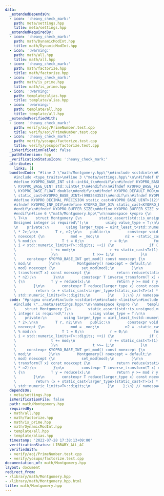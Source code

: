 ```yaml
---
data:
  _extendedDependsOn:
  - icon: ':heavy_check_mark:'
    path: meta/settings.hpp
    title: meta/settings.hpp
  _extendedRequiredBy:
  - icon: ':heavy_check_mark:'
    path: math/DynamicModInt.hpp
    title: math/DynamicModInt.hpp
  - icon: ':warning:'
    path: math/all.hpp
    title: math/all.hpp
  - icon: ':heavy_check_mark:'
    path: math/factorize.hpp
    title: math/factorize.hpp
  - icon: ':heavy_check_mark:'
    path: math/is_prime.hpp
    title: math/is_prime.hpp
  - icon: ':warning:'
    path: template/alias.hpp
    title: template/alias.hpp
  - icon: ':warning:'
    path: template/all.hpp
    title: template/all.hpp
  _extendedVerifiedWith:
  - icon: ':heavy_check_mark:'
    path: verify/aoj/PrimeNumber.test.cpp
    title: verify/aoj/PrimeNumber.test.cpp
  - icon: ':heavy_check_mark:'
    path: verify/yosupo/factorize.test.cpp
    title: verify/yosupo/factorize.test.cpp
  _isVerificationFailed: false
  _pathExtension: hpp
  _verificationStatusIcon: ':heavy_check_mark:'
  attributes:
    links: []
  bundledCode: "#line 2 \"math/Montgomery.hpp\"\n#include <cstdint>\n#include <limits>\n\
    #include <type_traits>\n#line 3 \"meta/settings.hpp\"\n\n#ifndef KYOPRO_BASE_INT\n\
    #define KYOPRO_BASE_INT std::int64_t\n#endif\n\n#ifndef KYOPRO_BASE_UINT\n#define\
    \ KYOPRO_BASE_UINT std::uint64_t\n#endif\n\n#ifndef KYOPRO_BASE_FLOAT\n#define\
    \ KYOPRO_BASE_FLOAT double\n#endif\n\n#ifndef KYOPRO_DEFAULT_MOD\n#define KYOPRO_DEFAULT_MOD\
    \ static_cast<KYOPRO_BASE_UINT>(998244353)\n#endif\n\n#ifndef KYOPRO_DECIMAL_PRECISION\n\
    #define KYOPRO_DECIMAL_PRECISION static_cast<KYOPRO_BASE_UINT>(12)\n#endif\n\n\
    #ifndef KYOPRO_INF_DIV\n#define KYOPRO_INF_DIV static_cast<KYOPRO_BASE_UINT>(3)\n\
    #endif\n\n#ifndef KYOPRO_BUFFER_SIZE\n#define KYOPRO_BUFFER_SIZE static_cast<KYOPRO_BASE_UINT>(2048)\n\
    #endif\n#line 6 \"math/Montgomery.hpp\"\n\nnamespace kyopro {\n    template<class\
    \ T>\n    struct Montgomery {\n        static_assert(std::is_unsigned_v<T>, \"\
    Unsigned integer is required\");\n        using value_type = T;\n\n        T mod;\n\
    \n    private:\n        using larger_type = uint_least_t<std::numeric_limits<T>::digits\
    \ * 2>;\n\n        T r, n2;\n\n    public:\n        constexpr void set_mod(T _mod)\
    \ noexcept {\n            mod = _mod;\n            n2 = -static_cast<larger_type>(mod)\
    \ % mod;\n            T t = 0;\n            r = 0;\n            for (int i = 0;\
    \ i < std::numeric_limits<T>::digits; ++i) {\n                if (!(t & 1)) {\n\
    \                t += mod;\n                r += static_cast<T>(1) << static_cast<T>(i);\n\
    \                }\n                t >>= 1;\n            }\n        }\n\n   \
    \     constexpr KYOPRO_BASE_INT get_mod() const noexcept {\n            return\
    \ mod;\n        }\n\n        Montgomery() noexcept = default;\n        Montgomery(T\
    \ mod) noexcept {\n            set_mod(mod);\n        }\n\n        constexpr T\
    \ transform(T x) const noexcept {\n            return reduce(static_cast<larger_type>(x)\
    \ * n2);\n        }\n\n        constexpr T inverse_transform(T x) const noexcept\
    \ {\n            T y = reduce(x);\n            return y >= mod ? y - mod : y;\n\
    \        }\n\n        constexpr T reduce(larger_type x) const noexcept {\n   \
    \         return (x + static_cast<larger_type>(static_cast<T>(x) * r) * mod) >>\
    \ std::numeric_limits<T>::digits;\n        }\n    };\n} // namespace kyopro\n"
  code: "#pragma once\n#include <cstdint>\n#include <limits>\n#include <type_traits>\n\
    #include \"../meta/settings.hpp\"\n\nnamespace kyopro {\n    template<class T>\n\
    \    struct Montgomery {\n        static_assert(std::is_unsigned_v<T>, \"Unsigned\
    \ integer is required\");\n        using value_type = T;\n\n        T mod;\n\n\
    \    private:\n        using larger_type = uint_least_t<std::numeric_limits<T>::digits\
    \ * 2>;\n\n        T r, n2;\n\n    public:\n        constexpr void set_mod(T _mod)\
    \ noexcept {\n            mod = _mod;\n            n2 = -static_cast<larger_type>(mod)\
    \ % mod;\n            T t = 0;\n            r = 0;\n            for (int i = 0;\
    \ i < std::numeric_limits<T>::digits; ++i) {\n                if (!(t & 1)) {\n\
    \                t += mod;\n                r += static_cast<T>(1) << static_cast<T>(i);\n\
    \                }\n                t >>= 1;\n            }\n        }\n\n   \
    \     constexpr KYOPRO_BASE_INT get_mod() const noexcept {\n            return\
    \ mod;\n        }\n\n        Montgomery() noexcept = default;\n        Montgomery(T\
    \ mod) noexcept {\n            set_mod(mod);\n        }\n\n        constexpr T\
    \ transform(T x) const noexcept {\n            return reduce(static_cast<larger_type>(x)\
    \ * n2);\n        }\n\n        constexpr T inverse_transform(T x) const noexcept\
    \ {\n            T y = reduce(x);\n            return y >= mod ? y - mod : y;\n\
    \        }\n\n        constexpr T reduce(larger_type x) const noexcept {\n   \
    \         return (x + static_cast<larger_type>(static_cast<T>(x) * r) * mod) >>\
    \ std::numeric_limits<T>::digits;\n        }\n    };\n} // namespace kyopro"
  dependsOn:
  - meta/settings.hpp
  isVerificationFile: false
  path: math/Montgomery.hpp
  requiredBy:
  - math/all.hpp
  - math/factorize.hpp
  - math/is_prime.hpp
  - math/DynamicModInt.hpp
  - template/all.hpp
  - template/alias.hpp
  timestamp: '2022-07-28 17:38:13+09:00'
  verificationStatus: LIBRARY_ALL_AC
  verifiedWith:
  - verify/aoj/PrimeNumber.test.cpp
  - verify/yosupo/factorize.test.cpp
documentation_of: math/Montgomery.hpp
layout: document
redirect_from:
- /library/math/Montgomery.hpp
- /library/math/Montgomery.hpp.html
title: math/Montgomery.hpp
---
```

